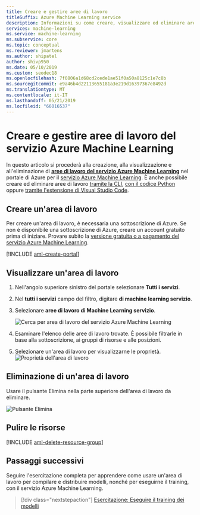 ```yaml
---
title: Creare e gestire aree di lavoro
titleSuffix: Azure Machine Learning service
description: Informazioni su come creare, visualizzare ed eliminare aree di lavoro del servizio Azure Machine Learning nel portale di Azure.
services: machine-learning
ms.service: machine-learning
ms.subservice: core
ms.topic: conceptual
ms.reviewer: jmartens
ms.author: shipatel
author: shivp950
ms.date: 05/10/2019
ms.custom: seodec18
ms.openlocfilehash: 7f0806a1d68cd2cede1ae51f0a50a8125c1e7c8b
ms.sourcegitcommit: e9a46b4d22113655181a3e219d16397367e8492d
ms.translationtype: MT
ms.contentlocale: it-IT
ms.lasthandoff: 05/21/2019
ms.locfileid: "66016537"
---
```

# <a name="create-and-manage-azure-machine-learning-service-workspaces"></a>Creare e gestire aree di lavoro del servizio Azure Machine Learning

In questo articolo si procederà alla creazione, alla visualizzazione e all'eliminazione di [**aree di lavoro del servizio Azure Machine Learning**](concept-workspace.md) nel portale di Azure per il [servizio Azure Machine Learning](overview-what-is-azure-ml.md).  È anche possibile creare ed eliminare aree di lavoro [tramite la CLI](reference-azure-machine-learning-cli.md), [con il codice Python](https://aka.ms/aml-sdk) oppure [tramite l'estensione di Visual Studio Code](how-to-vscode-tools.md#get-started-with-azure-machine-learning).

## <a name="create-a-workspace"></a>Creare un'area di lavoro

Per creare un'area di lavoro, è necessaria una sottoscrizione di Azure. Se non è disponibile una sottoscrizione di Azure, creare un account gratuito prima di iniziare. Provare subito la [versione gratuita o a pagamento del servizio Azure Machine Learning](https://aka.ms/AMLFree).

[!INCLUDE [aml-create-portal](../../../includes/aml-create-in-portal.md)]

## <a name="view"></a>Visualizzare un'area di lavoro

1. Nell'angolo superiore sinistro del portale selezionare **Tutti i servizi**.

1. Nel **tutti i servizi** campo del filtro, digitare **di machine learning servizio**.  

1. Selezionare **aree di lavoro di Machine Learning servizio**.

   ![Cerca per area di lavoro del servizio Azure Machine Learning](media/how-to-manage-workspace/all-services.png)

1. Esaminare l'elenco delle aree di lavoro trovate. È possibile filtrarle in base alla sottoscrizione, ai gruppi di risorse e alle posizioni.  

1. Selezionare un'area di lavoro per visualizzarne le proprietà.
   ![Proprietà dell'area di lavoro](media/how-to-manage-workspace/allservices_view_workspace_full.PNG)

## <a name="delete-a-workspace"></a>Eliminazione di un'area di lavoro

Usare il pulsante Elimina nella parte superiore dell'area di lavoro da eliminare.

  ![Pulsante Elimina](media/how-to-manage-workspace/delete-workspace.png)

## <a name="clean-up-resources"></a>Pulire le risorse

[!INCLUDE [aml-delete-resource-group](../../../includes/aml-delete-resource-group.md)]

## <a name="next-steps"></a>Passaggi successivi

Seguire l'esercitazione completa per apprendere come usare un'area di lavoro per compilare e distribuire modelli, nonché per eseguirne il training, con il servizio Azure Machine Learning.

> [!div class="nextstepaction"]
> [Esercitazione: Eseguire il training dei modelli](tutorial-train-models-with-aml.md)
